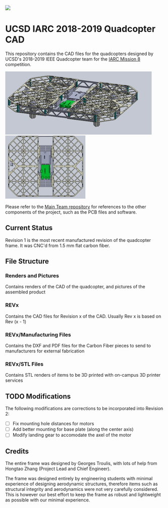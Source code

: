<img src="https://img.shields.io/badge/Project%20Status-Abandoned-red" />

# UCSD IARC 2018-2019 Quadcopter CAD
This repository contains the CAD files for the quadcopters designed by UCSD's 2018-2019 IEEE Quadcopter team for the [IARC Mission 8](http://www.aerialroboticscompetition.org/) competition.

<p float="left">
    <img src="/Renders and Pictures/Dimetric.PNG" height="200"/>
    <img src="/Renders and Pictures/Top.PNG"      height="200"/>
</p>

Please refer to the [Main Team repository](https://github.com/TsunamiTTT/UCSD-QuadCopter-2018-2019-) for references to the other components of the project, such as the PCB files and software.

## Current Status
Revision 1 is the most recent manufactured revision of the quadcopter frame. It was CNC'd from 1.5 mm flat carbon fiber.

## File Structure

### Renders and Pictures
Contains renders of the CAD of the quadcopter, and pictures of the assembled product

### REVx
Contains the CAD files for Revision x of the CAD. Usually Rev x is based on Rev (x - 1)

### REVx/Manufacturing Files
Contains the DXF and PDF files for the Carbon Fiber pieces to send to manufacturers for external fabrication

### REVx/STL Files
Contains STL renders of items to be 3D printed with on-campus 3D printer services

## TODO Modifications
The following modifications are corrections to be incorporated into Revision 2:
- [ ] Fix mounting hole distances for motors
- [ ] Add better mounting for base plate (along the center axis)
- [ ] Modify landing gear to accomodate the axel of the motor

## Credits
The entire frame was designed by Georges Troulis, with lots of help from Hongtao Zhang (Project Lead and Chief Engineer).

The frame was designed entirely by engineering students with minimal experience of designing aerodynamic structures, therefore items such as structural integrity and aerodynamics were not very carefully considered. This is however our best effort to keep the frame as robust and lightweight as possible with our minimal experience.
